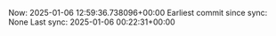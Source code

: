 Now: 2025-01-06 12:59:36.738096+00:00 Earliest commit since sync: None Last sync: 2025-01-06 00:22:31+00:00
